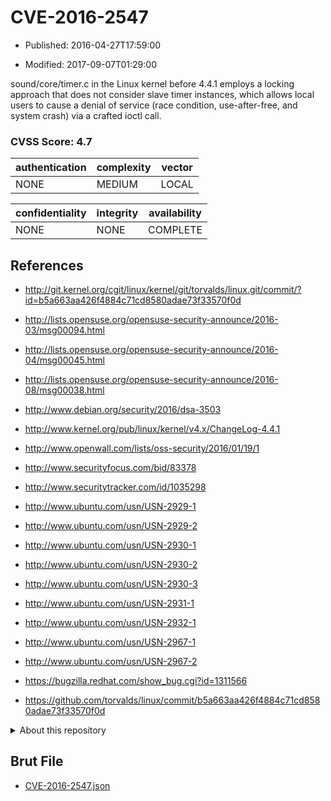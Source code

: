 # CVE-2016-2547

- Published: 2016-04-27T17:59:00

- Modified: 2017-09-07T01:29:00

sound/core/timer.c in the Linux kernel before 4.4.1 employs a locking approach that does not consider slave timer instances, which allows local users to cause a denial of service (race condition, use-after-free, and system crash) via a crafted ioctl call.

### CVSS Score: **4.7**

| authentication | complexity | vector |
| --- | --- | --- |
| NONE | MEDIUM | LOCAL |

| confidentiality | integrity | availability |
| --- | --- | --- |
| NONE | NONE | COMPLETE |

## References

* http://git.kernel.org/cgit/linux/kernel/git/torvalds/linux.git/commit/?id=b5a663aa426f4884c71cd8580adae73f33570f0d

* http://lists.opensuse.org/opensuse-security-announce/2016-03/msg00094.html

* http://lists.opensuse.org/opensuse-security-announce/2016-04/msg00045.html

* http://lists.opensuse.org/opensuse-security-announce/2016-08/msg00038.html

* http://www.debian.org/security/2016/dsa-3503

* http://www.kernel.org/pub/linux/kernel/v4.x/ChangeLog-4.4.1

* http://www.openwall.com/lists/oss-security/2016/01/19/1

* http://www.securityfocus.com/bid/83378

* http://www.securitytracker.com/id/1035298

* http://www.ubuntu.com/usn/USN-2929-1

* http://www.ubuntu.com/usn/USN-2929-2

* http://www.ubuntu.com/usn/USN-2930-1

* http://www.ubuntu.com/usn/USN-2930-2

* http://www.ubuntu.com/usn/USN-2930-3

* http://www.ubuntu.com/usn/USN-2931-1

* http://www.ubuntu.com/usn/USN-2932-1

* http://www.ubuntu.com/usn/USN-2967-1

* http://www.ubuntu.com/usn/USN-2967-2

* https://bugzilla.redhat.com/show_bug.cgi?id=1311566

* https://github.com/torvalds/linux/commit/b5a663aa426f4884c71cd8580adae73f33570f0d

<details>
<summary>About this repository</summary> 

  This repository is part of the project [Live Hack CVE](https://github.com/Live-Hack-CVE). Main website can be found [www.live-hack.org](https://www.live-hack.org) 
  
  Made by [Sn0wAlice](https://github.com/Sn0wAlice) for the people that care about security and need to have a feed of the latest CVEs. Hope you enjoy it, don't forget to star the repo and follow me on [Twitter](https://twitter.com/Sn0wAlice) and [Github](https://github.com/Sn0wAlice). And that is my [personnal website](https://www.alice-snow.me/)

  - [Home Page](https://github.com/Live-Hack-CVE)
  - [Framework](https://github.com/Live-Hack-CVE/cve-framework)
  - [CVE database](https://github.com/Live-Hack-CVE/full_database)
  - [Changelog](https://github.com/Live-Hack-CVE/Changelog)
</details>

## Brut File

* [CVE-2016-2547.json](https://raw.githubusercontent.com/Live-Hack-CVE/full_database/main/cves/2016/CVE-2016-2547.json)

